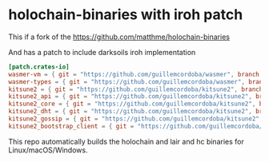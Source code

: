 # holochain-binaries with iroh patch

This if a fork of the https://github.com/matthme/holochain-binaries

And has a patch to include darksoils iroh implementation

```toml
[patch.crates-io]
wasmer-vm = { git = "https://github.com/guillemcordoba/wasmer", branch = "fix-x86" }
wasmer-types = { git = "https://github.com/guillemcordoba/wasmer", branch = "fix-x86" }
kitsune2 = { git = "https://github.com/guillemcordoba/kitsune2", branch = "iroh-transport" }
kitsune2_api = { git = "https://github.com/guillemcordoba/kitsune2", branch = "iroh-transport" }
kitsune2_core = { git = "https://github.com/guillemcordoba/kitsune2", branch = "iroh-transport" }
kitsune2_dht = { git = "https://github.com/guillemcordoba/kitsune2", branch = "iroh-transport" }
kitsune2_gossip = { git = "https://github.com/guillemcordoba/kitsune2", branch = "iroh-transport" }
kitsune2_bootstrap_client = { git = "https://github.com/guillemcordoba/kitsune2", branch = "iroh-transport" }
```

This repo automatically builds the holochain and lair and hc binaries for Linux/macOS/Windows.
